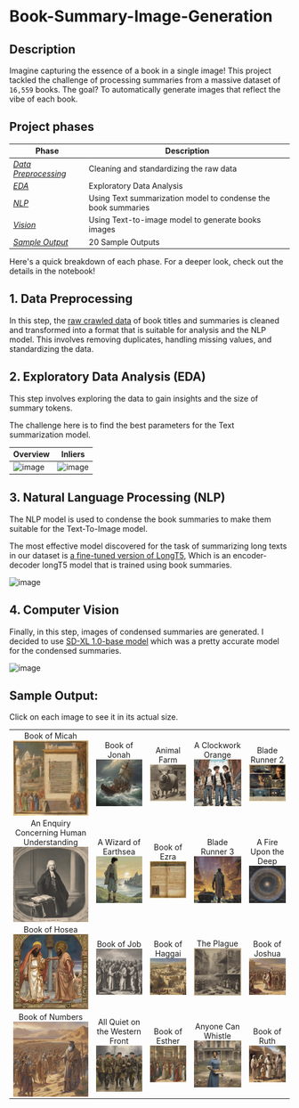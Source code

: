 # Book-Summary-Image-Generation
## Description
Imagine capturing the essence of a book in a single image! This project tackled the challenge of processing summaries from a massive dataset of `16,559` books. The goal? To automatically generate images that reflect the vibe of each book.

## Project phases

| Phase | Description |
|--|--|
| [*Data Preprocessing*](#1-data-preprocessing) | Cleaning and standardizing the raw data |
| [*EDA*](#2-exploratory-data-analysis-eda) | Exploratory Data Analysis |
| [*NLP*](#3-natural-language-processing-nlp) | Using Text summarization model to condense the book summaries |
| [*Vision*](#4-computer-vision) | Using Text-to-image model to generate books images |
| [*Sample Output*](#sample-output) | 20 Sample Outputs |

Here's a quick breakdown of each phase. For a deeper look, check out the details in the notebook!
## 1. Data Preprocessing
In this step, the [raw crawled data](data/booksummaries.txt) of book titles and summaries is cleaned and transformed into a format that is suitable for analysis and the NLP model.
This involves removing duplicates, handling missing values, and standardizing the data.

## 2. Exploratory Data Analysis (EDA)
This step involves exploring the data to gain insights and the size of summary tokens.

The challenge here is to find the best parameters for the Text summarization model.


| Overview | Inliers |
|--|--|
|![image](https://github.com/i4mShayan/Book-Summary-Image-Generation/assets/29325256/f692a3f1-d361-44fb-91ef-667699d0289d) | ![image](https://github.com/i4mShayan/Book-Summary-Image-Generation/assets/29325256/ebacd2a2-fcec-4668-9789-ccaa836e75e3) |

## 3. Natural Language Processing (NLP)
The NLP model is used to condense the book summaries to make them suitable for the Text-To-Image model.

The most effective model discovered for the task of summarizing long texts in our dataset is [a fine-tuned version of LongT5](https://huggingface.co/pszemraj/long-t5-tglobal-base-16384-book-summary), Which is an encoder-decoder longT5 model that is trained using book summaries.

![image](https://github.com/i4mShayan/Book-Summary-Image-Generation/assets/29325256/cec9a38b-fb31-45d3-b986-1e83a63bc90f)

## 4. Computer Vision
Finally, in this step, images of condensed summaries are generated.
I decided to use [SD-XL 1.0-base model](https://huggingface.co/stabilityai/stable-diffusion-xl-base-1.0) which was a pretty accurate model for the condensed summaries.

![image](https://github.com/i4mShayan/Book-Summary-Image-Generation/assets/29325256/ee9927d9-7906-404e-910f-9c8b51cee48d)

## Sample Output:
Click on each image to see it in its actual size.

<table>
 <tr>
  <td>
   <div style="text-align:center">
    Book of Micah
   </div>
   <img align="center" alt="4452_Book of Micah_nan.jpg" src="./images/4452_Book of Micah_nan.jpg" width="150px"/>
  </td>
  <td>
   <div style="text-align:center">
    Book of Jonah
   </div>
   <img align="center" alt="4451_Book of Jonah_nan.jpg" src="./images/4451_Book of Jonah_nan.jpg" width="150px"/>
  </td>
  <td>
   <div style="text-align:center">
    Animal Farm
   </div>
   <img align="center" alt="620_Animal Farm_George Orwell.jpg" src="./images/620_Animal Farm_George Orwell.jpg" width="150px"/>
  </td>
  <td>
   <div style="text-align:center">
    A Clockwork Orange
   </div>
   <img align="center" alt="843_A Clockwork Orange_Anthony Burgess.jpg" src="./images/843_A Clockwork Orange_Anthony Burgess.jpg" width="150px"/>
  </td>
  <td>
   <div style="text-align:center">
    Blade Runner 2
   </div>
   <img align="center" alt="4082_Blade Runner 2_ The Edge of Human_K. W. Jeter.jpg" src="./images/4082_Blade Runner 2_ The Edge of Human_K. W. Jeter.jpg" width="150px"/>
  </td>
 </tr>
 <tr>
  <td>
   <div style="text-align:center">
    An Enquiry Concerning Human Understanding
   </div>
   <img align="center" alt="1756_An Enquiry Concerning Human Understanding_David Hume.jpg" src="./images/1756_An Enquiry Concerning Human Understanding_David Hume.jpg" width="150px"/>
  </td>
  <td>
   <div style="text-align:center">
    A Wizard of Earthsea
   </div>
   <img align="center" alt="2890_A Wizard of Earthsea_Ursula K. Le Guin.jpg" src="./images/2890_A Wizard of Earthsea_Ursula K. Le Guin.jpg" width="150px"/>
  </td>
  <td>
   <div style="text-align:center">
    Book of Ezra
   </div>
   <img align="center" alt="4332_Book of Ezra_nan.jpg" src="./images/4332_Book of Ezra_nan.jpg" width="150px"/>
  </td>
  <td>
   <div style="text-align:center">
    Blade Runner 3
   </div>
   <img align="center" alt="4081_Blade Runner 3_ Replicant Night_K. W. Jeter.jpg" src="./images/4081_Blade Runner 3_ Replicant Night_K. W. Jeter.jpg" width="150px"/>
  </td>
  <td>
   <div style="text-align:center">
    A Fire Upon the Deep
   </div>
   <img align="center" alt="2080_A Fire Upon the Deep_Vernor Vinge.jpg" src="./images/2080_A Fire Upon the Deep_Vernor Vinge.jpg" width="150px"/>
  </td>
 </tr>
 <tr>
  <td>
   <div style="text-align:center">
    Book of Hosea
   </div>
   <img align="center" alt="4449_Book of Hosea_nan.jpg" src="./images/4449_Book of Hosea_nan.jpg" width="150px"/>
  </td>
  <td>
   <div style="text-align:center">
    Book of Job
   </div>
   <img align="center" alt="4386_Book of Job_nan.jpg" src="./images/4386_Book of Job_nan.jpg" width="150px"/>
  </td>
  <td>
   <div style="text-align:center">
    Book of Haggai
   </div>
   <img align="center" alt="4454_Book of Haggai_nan.jpg" src="./images/4454_Book of Haggai_nan.jpg" width="150px"/>
  </td>
  <td>
   <div style="text-align:center">
    The Plague
   </div>
   <img align="center" alt="986_The Plague_Albert Camus.jpg" src="./images/986_The Plague_Albert Camus.jpg" width="150px"/>
  </td>
  <td>
   <div style="text-align:center">
    Book of Joshua
   </div>
   <img align="center" alt="4331_Book of Joshua_nan.jpg" src="./images/4331_Book of Joshua_nan.jpg" width="150px"/>
  </td>
 </tr>
 <tr>
  <td>
   <div style="text-align:center">
    Book of Numbers
   </div>
   <img align="center" alt="4376_Book of Numbers_nan.jpg" src="./images/4376_Book of Numbers_nan.jpg" width="150px"/>
  </td>
  <td>
   <div style="text-align:center">
    All Quiet on the Western Front
   </div>
   <img align="center" alt="2152_All Quiet on the Western Front_Erich Maria Remarque.jpg" src="./images/2152_All Quiet on the Western Front_Erich Maria Remarque.jpg" width="150px"/>
  </td>
  <td>
   <div style="text-align:center">
    Book of Esther
   </div>
   <img align="center" alt="4382_Book of Esther_nan.jpg" src="./images/4382_Book of Esther_nan.jpg" width="150px"/>
  </td>
  <td>
   <div style="text-align:center">
    Anyone Can Whistle
   </div>
   <img align="center" alt="2950_Anyone Can Whistle_Arthur Laurents.jpg" src="./images/2950_Anyone Can Whistle_Arthur Laurents.jpg" width="150px"/>
  </td>
  <td>
   <div style="text-align:center">
    Book of Ruth
   </div>
   <img align="center" alt="4381_Book of Ruth_nan.jpg" src="./images/4381_Book of Ruth_nan.jpg" width="150px"/>
  </td>
 </tr>
</table>
